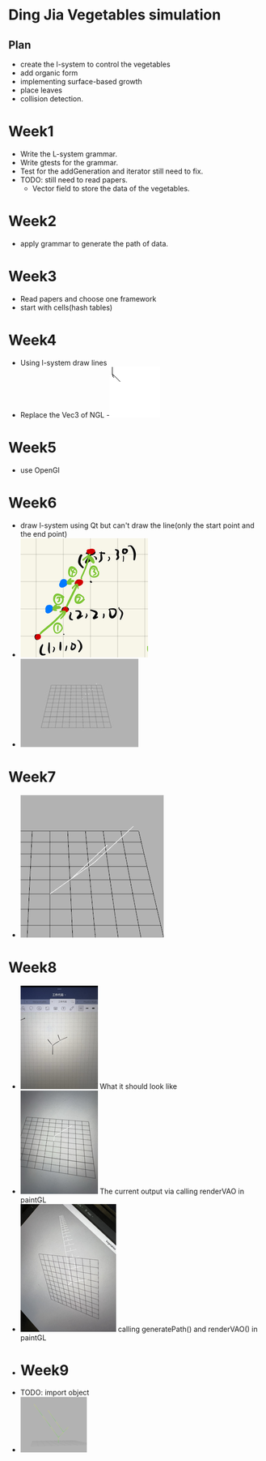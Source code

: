 # Ding Jia Vegetables simulation

## Plan
- create the l-system to control the vegetables
- add organic form
- implementing surface-based growth
- place leaves
- collision detection.

# Week1
 - Write the L-system grammar.
 - Write gtests for the grammar.
 - Test for the addGeneration and iterator still need to fix.
 - TODO: still need to read papers.
   - Vector field to store the data of the vegetables.
# Week2
- apply grammar to generate the path of data.
# Week3
- Read papers and choose one framework
- start with cells(hash tables)
# Week4
- Using l-system draw lines
- Replace the Vec3 of NGL
-![fractalSystem.0001.jpg](result%2FfractalSystem.0001.jpg)
# Week5
- use OpenGl
# Week6
- draw l-system using Qt but can't draw the line(only the start point and the end point)
- ![IMG_1146.png](result%2FIMG_1146.png)
- ![CannotDrawtheLine.jpg](result%2FCannotDrawtheLine.jpg)
# Week7
- ![Screenshot from 2023-12-15 03-47-31.png](result%2FScreenshot%20from%202023-12-15%2003-47-31.png)
# Week8
- ![MicrosoftTeams-image.png](result%2FMicrosoftTeams-image.png)
What it should look like 
- ![MicrosoftTeams-image (1).png](result%2FMicrosoftTeams-image%20%281%29.png)
The current output via calling renderVAO in paintGL
- ![MicrosoftTeams-image (2).png](result%2FMicrosoftTeams-image%20%282%29.png)
calling generatePath() and renderVAO() in paintGL
- # Week9 
- TODO: import object
- ![tree.png](result%2Ftree.png)